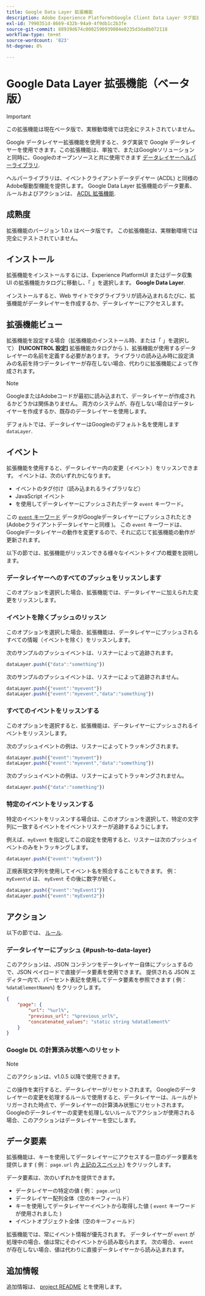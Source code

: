 ```yaml
---
title: Google Data Layer 拡張機能
description: Adobe Experience PlatformのGoogle Client Data Layer タグ拡張機能について説明します。
exl-id: 7990351d-8669-432b-94a9-4f9db1c2b3fe
source-git-commit: 88939d674c0002590939004e0235d3da8b072118
workflow-type: tm+mt
source-wordcount: '823'
ht-degree: 8%

---
```


# Google Data Layer 拡張機能（ベータ版）

>[!IMPORTANT]
>
>この拡張機能は現在ベータ版で、実稼動環境では完全にテストされていません。

Google データレイヤー拡張機能を使用すると、タグ実装で Google データレイヤーを使用できます。この拡張機能は、単独で、またはGoogleソリューションと同時に、Googleのオープンソースと共に使用できます [データレイヤーヘルパーライブラリ](https://github.com/google/data-layer-helper).

ヘルパーライブラリは、イベントクライアントデータデイヤー (ACDL) と同様のAdobe駆動型機能を提供します。 Google Data Layer 拡張機能のデータ要素、ルールおよびアクションは、 [ACDL 拡張機能](../client-data-layer/overview.md).

## 成熟度

拡張機能のバージョン 1.0.x はベータ版です。 この拡張機能は、実稼動環境では完全にテストされていません。

## インストール

拡張機能をインストールするには、Experience PlatformUI またはデータ収集 UI の拡張機能カタログに移動し、「 」を選択します。 **Google Data Layer**.

インストールすると、Web サイトでタグライブラリが読み込まれるたびに、拡張機能がデータレイヤーを作成するか、データレイヤーにアクセスします。

## 拡張機能ビュー

拡張機能を設定する場合（拡張機能のインストール時、または「 」を選択して） **[!UICONTROL 設定]** 拡張機能カタログから )、拡張機能が使用するデータレイヤーの名前を定義する必要があります。 ライブラリの読み込み時に設定済みの名前を持つデータレイヤーが存在しない場合、代わりに拡張機能によって作成されます。

>[!NOTE]
>
>GoogleまたはAdobeコードが最初に読み込まれて、データレイヤーが作成されるかどうかは関係ありません。 両方のシステムが、存在しない場合はデータレイヤーを作成するか、既存のデータレイヤーを使用します。

デフォルトでは、データレイヤーはGoogleのデフォルト名を使用します `dataLayer`.

## イベント

拡張機能を使用すると、データレイヤー内の変更（イベント）をリッスンできます。 イベントは、次のいずれかになります。

* イベントのタグ付け（読み込まれるライブラリなど）
* JavaScript イベント
* を使用してデータレイヤーにプッシュされたデータ `event` キーワード。

この [`event` キーワード](https://developers.google.com/tag-platform/devguides/datalayer#use_a_data_layer_with_event_handlers) データがGoogleデータレイヤーにプッシュされたとき (Adobeクライアントデータレイヤーと同様 )。 この `event` キーワードは、Googleデータレイヤーの動作を変更するので、それに応じて拡張機能の動作が更新されます。

以下の節では、拡張機能がリッスンできる様々なイベントタイプの概要を説明します。

### データレイヤーへのすべてのプッシュをリッスンします

このオプションを選択した場合、拡張機能では、データレイヤーに加えられた変更をリッスンします。

### イベントを除くプッシュのリッスン

このオプションを選択した場合、拡張機能は、データレイヤーにプッシュされるすべての情報（イベントを除く）をリッスンします。

次のサンプルのプッシュイベントは、リスナーによって追跡されます。

```js
dataLayer.push({"data":"something"})
```

次のサンプルのプッシュイベントは、リスナーによって追跡されません。

```js
dataLayer.push({"event":"myevent"})
dataLayer.push({"event":"myevent","data":"something"})
```

### すべてのイベントをリッスンする

このオプションを選択すると、拡張機能は、データレイヤーにプッシュされるイベントをリッスンします。

次のプッシュイベントの例は、リスナーによってトラッキングされます。

```js
dataLayer.push({"event":"myevent"})
dataLayer.push({"event":"myevent","data":"something"})
```

次のプッシュイベントの例は、リスナーによってトラッキングされません。

```js
dataLayer.push({"data":"something"})
```

### 特定のイベントをリッスンする

特定のイベントをリッスンする場合は、このオプションを選択して、特定の文字列に一致するイベントをイベントリスナーが追跡するようにします。

例えば、`myEvent` を指定してこの設定を使用すると、リスナーは次のプッシュイベントのみをトラッキングします。

```js
dataLayer.push({"event":"myEvent"})
```

正規表現文字列を使用してイベント名を照合することもできます。 例： `myEvent\d` は、 `myEvent` その後に数字が続く。

```js
dataLayer.push({"event":"myEvent1"})
dataLayer.push({"event":"myEvent2"})
```

## アクション

以下の節では、 [ルール](../../../ui/managing-resources/rules.md).

### データレイヤーにプッシュ {#push-to-data-layer}

このアクションは、JSON コンテンツをデータレイヤー自体にプッシュするので、JSON ペイロードで直接データ要素を使用できます。 提供される JSON エディター内で、パーセント表記を使用してデータ要素を参照できます ( 例： `%dataElementName%`) をクリックします。

```json
{
    "page": {
        "url": "%url%",
        "previous_url": "%previous_url%",
        "concatenated_values": "static string %dataElement%"
    }
}
```

### Google DL の計算済み状態へのリセット

>[!NOTE]
>
>このアクションは、v1.0.5 以降で使用できます。

この操作を実行すると、データレイヤーがリセットされます。 Googleのデータレイヤーの変更を処理するルールで使用すると、データレイヤーは、ルールがトリガーされた時点で、データレイヤーの計算済み状態にリセットされます。 Googleのデータレイヤーの変更を処理しないルールでアクションが使用される場合、このアクションはデータレイヤーを空にします。

## データ要素

拡張機能は、キーを使用してデータレイヤーにアクセスする一意のデータ要素を提供します ( 例： `page.url` 内 [上記のスニペット](#push-to-data-layer)) をクリックします。

データ要素は、次のいずれかを提供できます。

* データレイヤーの特定の値 ( 例： `page.url`)
* データレイヤー配列全体（空のキーフィールド）
* キーを使用してデータレイヤーイベントから取得した値 ( `event` キーワードが使用されました )
* イベントオブジェクト全体（空のキーフィールド）

拡張機能では、常にイベント情報が優先されます。 データレイヤーが `event` が処理中の場合、値は常にそのイベントから読み取られます。 次の場合、 `event` が存在しない場合、値は代わりに直接データレイヤーから読み込まれます。

## 追加情報

追加情報は、 [project README](https://github.com/adobe/reactor-extension-googledatalayer/blob/main/README.md) とを使用します。
